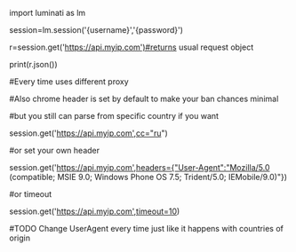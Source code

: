 import luminati as lm

session=lm.session('{username}','{password}')

r=session.get('https://api.myip.com')#returns usual request object

print(r.json())

#Every time uses different proxy

#Also chrome header is set by default to make your ban chances minimal

#but you still can parse from specific country if you want

session.get('https://api.myip.com',cc="ru")

#or set your own header

session.get('https://api.myip.com',headers={"User-Agent":"Mozilla/5.0 (compatible; MSIE 9.0; Windows Phone OS 7.5; Trident/5.0; IEMobile/9.0)"})

#or timeout

session.get('https://api.myip.com',timeout=10)

#TODO
Change UserAgent every time just like it happens with countries of origin